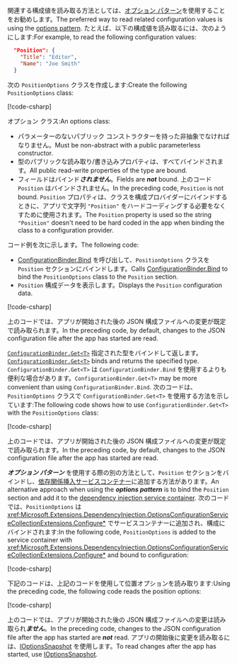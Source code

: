 <span data-ttu-id="75589-101">関連する構成値を読み取る方法としては、[オプション パターン](xref:fundamentals/configuration/options)を使用することをお勧めします。</span><span class="sxs-lookup"><span data-stu-id="75589-101">The preferred way to read related configuration values is using the [options pattern](xref:fundamentals/configuration/options).</span></span> <span data-ttu-id="75589-102">たとえば、以下の構成値を読み取るには、次のようにします:</span><span class="sxs-lookup"><span data-stu-id="75589-102">For example, to read the following configuration values:</span></span>

```json
  "Position": {
    "Title": "Editor",
    "Name": "Joe Smith"
  }
```

<span data-ttu-id="75589-103">次の `PositionOptions` クラスを作成します:</span><span class="sxs-lookup"><span data-stu-id="75589-103">Create the following `PositionOptions` class:</span></span>

[!code-csharp[](~/fundamentals/configuration/index/samples/3.x/ConfigSample/Options/PositionOptions.cs?name=snippet)]

<span data-ttu-id="75589-104">オプション クラス:</span><span class="sxs-lookup"><span data-stu-id="75589-104">An options class:</span></span>

* <span data-ttu-id="75589-105">パラメーターのないパブリック コンストラクターを持った非抽象でなければなりません。</span><span class="sxs-lookup"><span data-stu-id="75589-105">Must be non-abstract with a public parameterless constructor.</span></span>
* <span data-ttu-id="75589-106">型のパブリックな読み取り/書き込みプロパティは、すべてバインドされます。</span><span class="sxs-lookup"><span data-stu-id="75589-106">All public read-write properties of the type are bound.</span></span>
* <span data-ttu-id="75589-107">フィールドはバインド***されません***。</span><span class="sxs-lookup"><span data-stu-id="75589-107">Fields are ***not*** bound.</span></span> <span data-ttu-id="75589-108">上のコード `Position` はバインドされません。</span><span class="sxs-lookup"><span data-stu-id="75589-108">In the preceding code, `Position` is not bound.</span></span> <span data-ttu-id="75589-109">`Position` プロパティは、クラスを構成プロバイダーにバインドするときに、アプリで文字列 `"Position"` をハードコーディングする必要をなくすために使用されます。</span><span class="sxs-lookup"><span data-stu-id="75589-109">The `Position` property is used so the string `"Position"` doesn't need to be hard coded in the app when binding the class to a configuration provider.</span></span>

<span data-ttu-id="75589-110">コード例を次に示します。</span><span class="sxs-lookup"><span data-stu-id="75589-110">The following code:</span></span>

* <span data-ttu-id="75589-111">[ConfigurationBinder.Bind](xref:Microsoft.Extensions.Configuration.ConfigurationBinder.Bind*) を呼び出して、`PositionOptions` クラスを `Position` セクションにバインドします。</span><span class="sxs-lookup"><span data-stu-id="75589-111">Calls [ConfigurationBinder.Bind](xref:Microsoft.Extensions.Configuration.ConfigurationBinder.Bind*) to bind the `PositionOptions` class to the `Position` section.</span></span>
* <span data-ttu-id="75589-112">`Position` 構成データを表示します。</span><span class="sxs-lookup"><span data-stu-id="75589-112">Displays the `Position` configuration data.</span></span>

[!code-csharp[](~/fundamentals/configuration/index/samples/3.x/ConfigSample/Pages/Test22.cshtml.cs?name=snippet)]

<span data-ttu-id="75589-113">上のコードでは、アプリが開始された後の JSON 構成ファイルへの変更が既定で読み取られます。</span><span class="sxs-lookup"><span data-stu-id="75589-113">In the preceding code, by default, changes to the JSON configuration file after the app has started are read.</span></span>

<span data-ttu-id="75589-114">[`ConfigurationBinder.Get<T>`](xref:Microsoft.Extensions.Configuration.ConfigurationBinder.Get*) 指定された型をバインドして返します。</span><span class="sxs-lookup"><span data-stu-id="75589-114">[`ConfigurationBinder.Get<T>`](xref:Microsoft.Extensions.Configuration.ConfigurationBinder.Get*) binds and returns the specified type.</span></span> <span data-ttu-id="75589-115">`ConfigurationBinder.Get<T>` は `ConfigurationBinder.Bind` を使用するよりも便利な場合があります。</span><span class="sxs-lookup"><span data-stu-id="75589-115">`ConfigurationBinder.Get<T>` may be more convenient than using `ConfigurationBinder.Bind`.</span></span> <span data-ttu-id="75589-116">次のコードは、`PositionOptions` クラスで `ConfigurationBinder.Get<T>` を使用する方法を示しています:</span><span class="sxs-lookup"><span data-stu-id="75589-116">The following code shows how to use `ConfigurationBinder.Get<T>` with the `PositionOptions` class:</span></span>

[!code-csharp[](~/fundamentals/configuration/index/samples/3.x/ConfigSample/Pages/Test21.cshtml.cs?name=snippet)]

<span data-ttu-id="75589-117">上のコードでは、アプリが開始された後の JSON 構成ファイルへの変更が既定で読み取られます。</span><span class="sxs-lookup"><span data-stu-id="75589-117">In the preceding code, by default, changes to the JSON configuration file after the app has started are read.</span></span>

<span data-ttu-id="75589-118">***オプション パターン*** を使用する際の別の方法として、`Position` セクションをバインドし、[依存関係挿入サービスコンテナー](xref:fundamentals/dependency-injection)に追加する方法があります。</span><span class="sxs-lookup"><span data-stu-id="75589-118">An alternative approach when using the ***options pattern*** is to bind the `Position` section and add it to the [dependency injection service container](xref:fundamentals/dependency-injection).</span></span> <span data-ttu-id="75589-119">次のコードでは、`PositionOptions` は <xref:Microsoft.Extensions.DependencyInjection.OptionsConfigurationServiceCollectionExtensions.Configure*> でサービスコンテナーに追加され、構成にバインドされます:</span><span class="sxs-lookup"><span data-stu-id="75589-119">In the following code, `PositionOptions` is added to the service container with <xref:Microsoft.Extensions.DependencyInjection.OptionsConfigurationServiceCollectionExtensions.Configure*> and bound to configuration:</span></span>

[!code-csharp[](~/fundamentals/configuration/index/samples/3.x/ConfigSample/Startup.cs?name=snippet)]

<span data-ttu-id="75589-120">下記のコードは、上記のコードを使用して位置オプションを読み取ります:</span><span class="sxs-lookup"><span data-stu-id="75589-120">Using the preceding code, the following code reads the position options:</span></span>

[!code-csharp[](~/fundamentals/configuration/index/samples/3.x/ConfigSample/Pages/Test2.cshtml.cs?name=snippet)]

<span data-ttu-id="75589-121">上のコードでは、アプリが開始された後の JSON 構成ファイルへの変更は読み取られ***ません***。</span><span class="sxs-lookup"><span data-stu-id="75589-121">In the preceding code, changes to the JSON configuration file after the app has started are ***not*** read.</span></span> <span data-ttu-id="75589-122">アプリの開始後に変更を読み取るには、[IOptionsSnapshot](xref:fundamentals/configuration/options#ios) を使用します。</span><span class="sxs-lookup"><span data-stu-id="75589-122">To read changes after the app has started, use [IOptionsSnapshot](xref:fundamentals/configuration/options#ios).</span></span>
